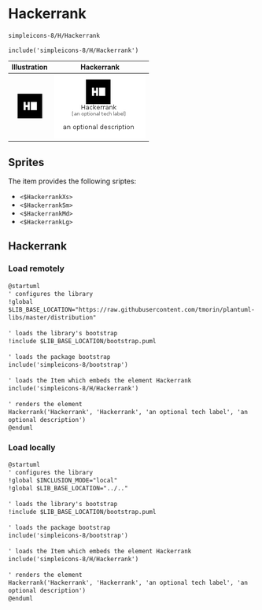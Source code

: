 # Hackerrank


```text
simpleicons-8/H/Hackerrank
```

```text
include('simpleicons-8/H/Hackerrank')
```



| Illustration | Hackerrank |
| :---: | :---: |
| ![illustration for Illustration](../../simpleicons-8/H/Hackerrank.png) | ![illustration for Hackerrank](../../simpleicons-8/H/Hackerrank.Local.png) |



## Sprites
The item provides the following sriptes:

- `<$HackerrankXs>`
- `<$HackerrankSm>`
- `<$HackerrankMd>`
- `<$HackerrankLg>`





## Hackerrank

### Load remotely
```plantuml
@startuml
' configures the library
!global $LIB_BASE_LOCATION="https://raw.githubusercontent.com/tmorin/plantuml-libs/master/distribution"

' loads the library's bootstrap
!include $LIB_BASE_LOCATION/bootstrap.puml

' loads the package bootstrap
include('simpleicons-8/bootstrap')

' loads the Item which embeds the element Hackerrank
include('simpleicons-8/H/Hackerrank')

' renders the element
Hackerrank('Hackerrank', 'Hackerrank', 'an optional tech label', 'an optional description')
@enduml
```

### Load locally
```plantuml
@startuml
' configures the library
!global $INCLUSION_MODE="local"
!global $LIB_BASE_LOCATION="../.."

' loads the library's bootstrap
!include $LIB_BASE_LOCATION/bootstrap.puml

' loads the package bootstrap
include('simpleicons-8/bootstrap')

' loads the Item which embeds the element Hackerrank
include('simpleicons-8/H/Hackerrank')

' renders the element
Hackerrank('Hackerrank', 'Hackerrank', 'an optional tech label', 'an optional description')
@enduml
```

